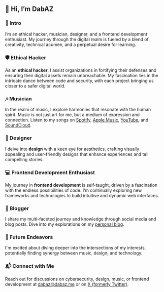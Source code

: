 ## 👋 Hi, I’m DabAZ

### 💬 Intro
I’m an ethical hacker, musician, designer, and a frontend development enthusiast. My journey through the digital realm is fueled by a blend of creativity, technical acumen, and a perpetual desire for learning.

### 🛡️ Ethical Hacker
As an **ethical hacker**, I assist organizations in fortifying their defenses and ensuring their digital assets remain unbreachable. My fascination lies in the intricate dance between code and security, with each project bringing us closer to a safer digital world.

### 🎶 Musician
In the realm of music, I explore harmonies that resonate with the human spirit. Music is not just art for me, but a medium of expression and connection. Listen to my songs on [Spotify](https://open.spotify.com/artist/1KmtWPNNBJw4spLrQkPrXQ), [Apple Music](https://music.apple.com/us/artist/dabaz/440893304), [YouTube](https://www.youtube.com/channel/UCrvxyOXMtymYQhi-jtoupFw), and [SoundCloud](https://on.soundcloud.com/rEiBB).

### 🎨 Designer
I delve into **design** with a keen eye for aesthetics, crafting visually appealing and user-friendly designs that enhance experiences and tell compelling stories.

### 💻 Frontend Development Enthusiast
My journey in **frontend development** is self-taught, driven by a fascination with the endless possibilities of code. I’m continually exploring new frameworks and technologies to build intuitive and dynamic web interfaces.

### 📝 Blogger
I share my multi-faceted journey and knowledge through social media and blog posts. Dive into my explorations on my [personal blog](https://dabaz.me/blog).

### 🌟 Future Endeavors
I'm excited about diving deeper into the intersections of my interests, potentially finding synergy between music, design, and technology.

### 📬 Connect with Me
Reach out for discussions on cybersecurity, design, music, or frontend development at [dabaz@dabaz.me](mailto:dabaz@dabaz.me) or on [X (formerly Twitter)](https://twitter.com/dabaz_official).
